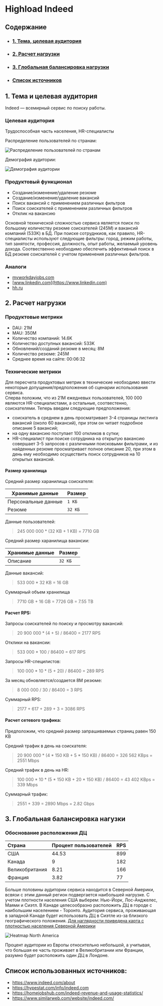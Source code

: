 # Highload Indeed

## Содержание
* ### [1. Тема, целевая аудитория](#1)
* ### [2. Расчет нагрузки](#2)
* ### [3. Глобальная балансировка нагрузки](#3)
* ### [ Список источников ](#sources)

## 1. Тема и целевая аудитория <a name="1"></a>

Indeed — всемирный сервис по поиску работы.

### Целевая аудитория

Трудоспособная часть населения, HR-специалисты

Распределение пользователей по странам:

![Распределение пользователей по странам](images/counry_consumer_distribution.png)

Демография аудитории:

![Демография аудитории](images/demographic_distribution.png)

### Продуктовый функционал
* Создание/изменение/удаление резюме
* Создание/изменение/удаление вакансий
* Поиск вакансий с применением различных фильтров
* Поиск соискателей с применением различных фильтров
* Отклик на вакансию

Основной технической сложностью сервиса является поиск по большому количеству резюме соискателей (245M) и вакансий компаний (533K) в БД. При поиске сотруднкиов, как правило, HR-специалисты используют следующие фильтры: город, режим работы, тип занятости, профессия, должность, опыт работы, желаемый уровень дохода. Соотвественно необходимо обеспечить эффективный поиск в БД резюме соискателей с учетом применения различных фильтров.

### Аналоги
* [myworkdayjobs.com](https://workday.wd5.myworkdayjobs.com/Workday)
* [www.linkedin.com](https://www.linkedin.com)
* [hh.ru](https://hh.ru/)

## 2. Расчет нагрузки <a name="2"></a>

### Продуктовые метрики
* DAU: 21M
* MAU: 350M
* Количество компаний: 14.6K
* Количество доступных вакансий: 533K
* Обновлений/созданий резюме в месяц: 8М
* Количество резюме: 245M
* Среднее время на сайте: 00:06:32

### Технические метрики

Для пересчета продуктовых метрик в технические необходимо ввести некоторые допущения/предположения об сценарии использования сервиса.  
Сперва положим, что из 21M ежедневых пользователей, 100 000 являются HR-специалистами, а остальные, соотвестенно, соискателями. 
Теперь введем следующие предположения:
- соискатель в среднем в день просматривает 3-4 страницы листинга вакансий (около 60 вакансий), при этом он читает подробное описание 5 вакансий;
- на одну вакансию поступает 100 откликов в сутки;
- HR-специалист при поиске сотрудника на открытую вакансию совершает 3-5 запросов с различными поисковыми фильтрами, и из найденных резюме просматривает полное описание 20, при этом в день ему необходимо осуществить поиск сотрудников на 10 открытых вакансий.

#### Размер хранилища

Средний размер харанилища соискателя:

| Хранимые данные | Размер |
| --- | --- |
| Персональные данные | `1 КБ` |
| Резюме | `32 KБ` |

Данные пользователей:

> 245 000 000 * (32 KB + 1 KB) = 7710 GB

Средний размер харанилища вакансии:

| Хранимые данные | Размер |
| --- | --- |
| Описание | `32 КБ` |

Данные вакансий:

> 533 000 * 32 KB = 16 GB

Суммарный объем хранилища

> 7710 GB + 16 GB = 7726 GB = 7.55 TB

#### Расчет RPS:

Запросы соискателей по поиску и просмотру вакансий:

> 20 900 000 * (4 + 5) / 86400 =  2177 RPS

Отклики на вакансии:

> 533 000 * 100 / 86400 = 617 RPS

Запросы HR-специлистов:

> 100 000 * 10 * (5 + 20) / 86400 = 289 RPS

За месяц обновляется/создается 8M резюме:

> 8 000 000 / 30 / 86400 = 3 RPS

Суммарный RPS: 

> 2177 + 617 + 289 + 3 = 3086 RPS

#### Расчет сетевого трафика:

Предположим, что средний размер запрашиваемых страниц равен 150 KB

Средний трафик в день на соискателя:

> 20 900 000 * (4 * 150 KB + 5 * 150 KB) / 86400 = 326 562 KBps = 2551 Mbps

Средний трафик в день на HR:

> 100 000 * 10 * (5 * 150 KB + 20 * 150 KB) / 86400 = 43 402 KBps = 339 Mbps 

Суммарный трафик:

> 2551 + 339 = 2890 Mbps = 2.82 Gbps

## 3. Глобальная балансировка нагузки <a name="3"></a>

### Обоснование расположения ДЦ

| Страна            | Процент пользователей |   RPS    |
|:------------------|:----------------------|:---------|
| США               |          44.53        |   899    |
| Канада            |           9           |   182    |
| Великобритания    |         8.21          |   166    |
| Франция           |         3.82          |   77     |

Больше половины аудитории сервиса находится в Северной Америки, всвязи с этим данный регион подвергается наибольшей нагрузке. С учетом плотности населения США выберем: Нью-Йорк, Лос-Анджелес, Маями и Сиэтл. В Канаде целесообразно расположить ДЦ в городе с наибольшим населением - Торонто. Аудитория сервиса, проживающая в западной Канаде будет использовать ДЦ в Сиэтле из-за близкого географического положения. [Для наглядности приведена карта с плотностью населения Северной Америки](https://kids.britannica.com/students/assembly/view/166536)

![Heatmap North America](images/heatmap_north_america.png)

Процент аудитории из Европы относительно небольшой, а учитывая, что большая ее часть проживает в Великобритании или Франции, разумно будет расположить один ДЦ в Лондоне.

<!-- | Дата-центр    | RPS  |
|:--------------|:-----|
| Нью-Йорк      |      |
| Лос-Анджелес  |      |
| Сиэтл         |      |
| Торонто       |      |
| Лондон        |      | -->


## Список использованных источников: <a name="sources"></a>
* https://www.indeed.com/about
* https://hypestat.com/info/indeed.com
* https://homejobshub.com/indeed-revenue-and-usage-statistics/
* https://www.similarweb.com/website/indeed.com/

